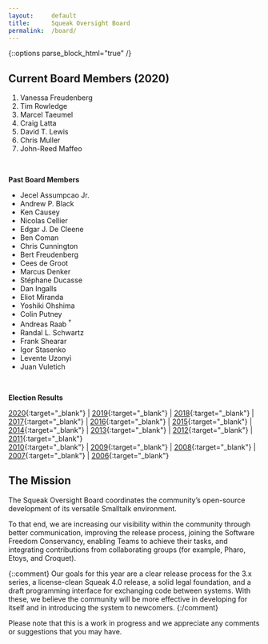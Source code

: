 ```yaml
---
layout:     default
title:      Squeak Oversight Board
permalink:  /board/
---
```

{::options parse_block_html="true" /}
<div class="row">
<div class="col-md-6 col-lg-6">

## Current Board Members (2020)

1. Vanessa Freudenberg
2. Tim Rowledge
3. Marcel Taeumel
4. Craig Latta
5. David T. Lewis
6. Chris Muller
7. John-Reed Maffeo

<br />

**Past Board Members**

- Jecel Assumpcao Jr.
- Andrew P. Black
- Ken Causey
- Nicolas Cellier
- Edgar J. De Cleene
- Ben Coman
- Chris Cunnington
- Bert Freudenberg
- Cees de Groot
- Marcus Denker
- Stéphane Ducasse
- Dan Ingalls
- Eliot Miranda
- Yoshiki Ohshima
- Colin Putney
- Andreas Raab <sup>&dagger;</sup>
- Randal L. Schwartz
- Frank Shearar
- Igor Stasenko
- Levente Uzonyi
- Juan Vuletich

<br />

**Election Results**

[2020](https://civs.cs.cornell.edu/cgi-bin/results.pl?id=E_9bcc60540da183f9){:target="_blank"} |
[2019](https://civs.cs.cornell.edu/cgi-bin/results.pl?id=E_04f13e0b53df4039){:target="_blank"} |
[2018](https://civs.cs.cornell.edu/cgi-bin/results.pl?id=E_fe5f0c2a40bd8a05){:target="_blank"} |
[2017](https://civs.cs.cornell.edu/cgi-bin/results.pl?id=E_3d5e07f8dfaf428a){:target="_blank"} |
[2016](https://civs.cs.cornell.edu/cgi-bin/results.pl?id=E_deb64ca4f4cffbaa){:target="_blank"} |
[2015](https://civs.cs.cornell.edu/cgi-bin/results.pl?id=E_5abe0e8654efae1a){:target="_blank"} |
[2014](https://civs.cs.cornell.edu/cgi-bin/results.pl?id=E_a467c120d84dac90){:target="_blank"} |
[2013](https://civs.cs.cornell.edu/cgi-bin/results.pl?id=E_245d976cd43b9f99){:target="_blank"} |
[2012](https://civs.cs.cornell.edu/cgi-bin/results.pl?id=E_114579ef2a1eb9a4){:target="_blank"} |
[2011](https://civs.cs.cornell.edu/cgi-bin/results.pl?id=E_22a9387d06a3ed3b){:target="_blank"}  
[2010](https://civs.cs.cornell.edu/cgi-bin/results.pl?id=E_716d8c257e6cf36b){:target="_blank"} |
[2009](https://civs.cs.cornell.edu/cgi-bin/results.pl?id=E_f48a814ea5d852de){:target="_blank"} |
[2008](https://civs.cs.cornell.edu/cgi-bin/results.pl?id=E_d38cc27709a65b64){:target="_blank"} |
[2007](https://civs.cs.cornell.edu/cgi-bin/results.pl?id=E_be84b060864afc59){:target="_blank"} |
[2006](https://civs.cs.cornell.edu/cgi-bin/results.pl?id=E_8c2bcb5151df7e75){:target="_blank"}

</div>
<div class="col-md-6 col-lg-6">

## The Mission

The Squeak Oversight Board coordinates the community’s open-source development of its versatile Smalltalk environment.

To that end, we are increasing our visibility within the community through better communication, improving the release process, joining the Software Freedom Conservancy, enabling Teams to achieve their tasks, and integrating contributions from collaborating groups (for example, Pharo, Etoys, and Croquet).

{::comment}
Our goals for this year are a clear release process for the 3.x series, a license-clean Squeak 4.0 release, a solid legal foundation, and a draft programming interface for exchanging code between systems.  With these, we believe the community will be more effective in developing for itself and in introducing the system to newcomers.
{:/comment}

Please note that this is a work in progress and we appreciate any comments or suggestions that you may have.

</div>
